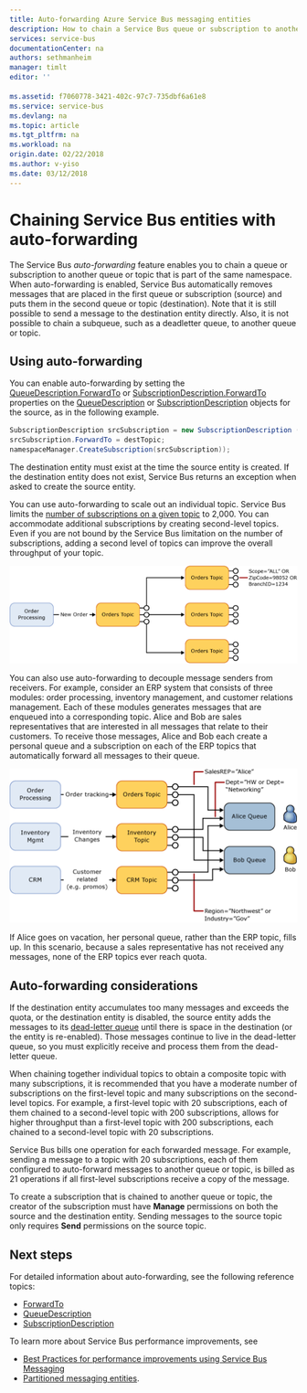 ```yaml
---
title: Auto-forwarding Azure Service Bus messaging entities
description: How to chain a Service Bus queue or subscription to another queue or topic.
services: service-bus
documentationCenter: na
authors: sethmanheim
manager: timlt
editor: ''

ms.assetid: f7060778-3421-402c-97c7-735dbf6a61e8
ms.service: service-bus
ms.devlang: na
ms.topic: article
ms.tgt_pltfrm: na
ms.workload: na
origin.date: 02/22/2018
ms.author: v-yiso
ms.date: 03/12/2018
---
```

# Chaining Service Bus entities with auto-forwarding

The Service Bus *auto-forwarding* feature enables you to chain a queue or subscription to another queue or topic that is part of the same namespace. When auto-forwarding is enabled, Service Bus automatically removes messages that are placed in the first queue or subscription (source) and puts them in the second queue or topic (destination). Note that it is still possible to send a message to the destination entity directly. Also, it is not possible to chain a subqueue, such as a deadletter queue, to another queue or topic.

## Using auto-forwarding
You can enable auto-forwarding by setting the [QueueDescription.ForwardTo][QueueDescription.ForwardTo] or [SubscriptionDescription.ForwardTo][SubscriptionDescription.ForwardTo] properties on the [QueueDescription][QueueDescription] or [SubscriptionDescription][SubscriptionDescription] objects for the source, as in the following example.

```csharp
SubscriptionDescription srcSubscription = new SubscriptionDescription (srcTopic, srcSubscriptionName);
srcSubscription.ForwardTo = destTopic;
namespaceManager.CreateSubscription(srcSubscription));
```

The destination entity must exist at the time the source entity is created. If the destination entity does not exist, Service Bus returns an exception when asked to create the source entity.

You can use auto-forwarding to scale out an individual topic. Service Bus limits the [number of subscriptions on a given topic](service-bus-quotas.md) to 2,000. You can accommodate additional subscriptions by creating second-level topics. Even if you are not bound by the Service Bus limitation on the number of subscriptions, adding a second level of topics can improve the overall throughput of your topic.

![Auto-forwarding scenario][0]

You can also use auto-forwarding to decouple message senders from receivers. For example, consider an ERP system that consists of three modules: order processing, inventory management, and customer relations management. Each of these modules generates messages that are enqueued into a corresponding topic. Alice and Bob are sales representatives that are interested in all messages that relate to their customers. To receive those messages, Alice and Bob each create a personal queue and a subscription on each of the ERP topics that automatically forward all messages to their queue.

![Auto-forwarding scenario][1]

If Alice goes on vacation, her personal queue, rather than the ERP topic, fills up. In this scenario, because a sales representative has not received any messages, none of the ERP topics ever reach quota.

## Auto-forwarding considerations

If the destination entity accumulates too many messages and exceeds the quota, or the destination entity is disabled, the source entity adds the messages to its [dead-letter queue](service-bus-dead-letter-queues.md) until there is space in the destination (or the entity is re-enabled). Those messages continue to live in the dead-letter queue, so you must explicitly receive and process them from the dead-letter queue.

When chaining together individual topics to obtain a composite topic with many subscriptions, it is recommended that you have a moderate number of subscriptions on the first-level topic and many subscriptions on the second-level topics. For example, a first-level topic with 20 subscriptions, each of them chained to a second-level topic with 200 subscriptions, allows for higher throughput than a first-level topic with 200 subscriptions, each chained to a second-level topic with 20 subscriptions.

Service Bus bills one operation for each forwarded message. For example, sending a message to a topic with 20 subscriptions, each of them configured to auto-forward messages to another queue or topic, is billed as 21 operations if all first-level subscriptions receive a copy of the message.

To create a subscription that is chained to another queue or topic, the creator of the subscription must have **Manage** permissions on both the source and the destination entity. Sending messages to the source topic only requires **Send** permissions on the source topic.

## Next steps

For detailed information about auto-forwarding, see the following reference topics:

* [ForwardTo][QueueDescription.ForwardTo]
* [QueueDescription][QueueDescription]
* [SubscriptionDescription][SubscriptionDescription]

To learn more about Service Bus performance improvements, see 

- [Best Practices for performance improvements using Service Bus Messaging](./service-bus-performance-improvements.md)
- [Partitioned messaging entities][Partitioned messaging entities].

[QueueDescription.ForwardTo]: /dotnet/api/microsoft.servicebus.messaging.queuedescription.forwardto#Microsoft_ServiceBus_Messaging_QueueDescription_ForwardTo
[SubscriptionDescription.ForwardTo]: /dotnet/api/microsoft.servicebus.messaging.subscriptiondescription.forwardto#Microsoft_ServiceBus_Messaging_SubscriptionDescription_ForwardTo
[QueueDescription]: /dotnet/api/microsoft.servicebus.messaging.queuedescription
[SubscriptionDescription]: /dotnet/api/microsoft.servicebus.messaging.queuedescription
[0]: ./media/service-bus-auto-forwarding/IC628631.gif
[1]: ./media/service-bus-auto-forwarding/IC628632.gif
[Partitioned messaging entities]: service-bus-partitioning.md
